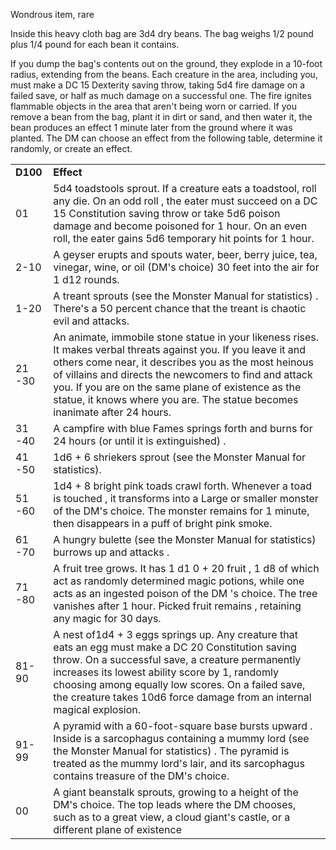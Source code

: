 Wondrous item, rare

Inside this heavy cloth bag are 3d4 dry beans. The bag weighs 1/2 pound plus 1/4 pound for each bean it contains.

If you dump the bag's contents out on the ground, they explode in a 10-foot radius, extending from the beans. Each creature in the area, including you, must make a DC 15 Dexterity saving throw, taking 5d4 fire damage on a failed save, or half as much damage on a successful one. The fire ignites flammable objects in the area that aren't being worn or carried. If you remove a bean from the bag, plant it in dirt or sand, and then water it, the bean produces an effect 1 minute later from the ground where it was planted. The DM can choose an effect from the following table, determine it randomly, or create an effect.

<table><tbody><tr class="odd"><td><strong>D100</strong></td><td><strong>Effect</strong></td></tr><tr class="even"><td>01</td><td>5d4 toadstools sprout. If a creature eats a toadstool, roll any die. On an odd roll , the eater must succeed on a DC 15 Constitution saving throw or take 5d6 poison damage and become poisoned for 1 hour. On an even roll, the eater gains 5d6 temporary hit points for 1 hour.</td></tr><tr class="odd"><td>2-10</td><td>A geyser erupts and spouts water, beer, berry juice, tea, vinegar, wine, or oil (DM's choice) 30 feet into the air for 1 d12 rounds.</td></tr><tr class="even"><td>1-20</td><td>A treant sprouts (see the Monster Manual for statistics) . There's a 50 percent chance that the treant is chaotic evil and attacks.</td></tr><tr class="odd"><td>21 -30</td><td>An animate, immobile stone statue in your likeness rises. It makes verbal threats against you. If you leave it and others come near, it describes you as the most heinous of villains and directs the newcomers to find and attack you. If you are on the same plane of existence as the statue, it knows where you are. The statue becomes inanimate after 24 hours.</td></tr><tr class="even"><td>31 -40</td><td>A campfire with blue Fames springs forth and burns for 24 hours (or until it is extinguished) .</td></tr><tr class="odd"><td>41 -50</td><td>1d6 + 6 shriekers sprout (see the Monster Manual for statistics).</td></tr><tr class="even"><td>51 -60</td><td>1d4 + 8 bright pink toads crawl forth. Whenever a toad is touched , it transforms into a Large or smaller monster of the DM's choice. The monster remains for 1 minute, then disappears in a puff of bright pink smoke.</td></tr><tr class="odd"><td>61 -70</td><td>A hungry bulette (see the Monster Manual for statistics) burrows up and attacks .</td></tr><tr class="even"><td>71 -80</td><td>A fruit tree grows. It has 1 d1 0 + 20 fruit , 1 d8 of which act as randomly determined magic potions, while one acts as an ingested poison of the DM 's choice. The tree vanishes after 1 hour. Picked fruit remains , retaining any magic for 30 days.</td></tr><tr class="odd"><td>81-90</td><td>A nest of1d4 + 3 eggs springs up. Any creature that eats an egg must make a DC 20 Constitution saving throw. On a successful save, a creature permanently increases its lowest ability score by 1, randomly choosing among equally low scores. On a failed save, the creature takes 10d6 force damage from an internal magical explosion.</td></tr><tr class="even"><td>91-99</td><td>A pyramid with a 60-foot-square base bursts upward . Inside is a sarcophagus containing a mummy lord (see the Monster Manual for statistics) . The pyramid is treated as the mummy lord's lair, and its sarcophagus contains treasure of the DM's choice.</td></tr><tr class="odd"><td>00</td><td>A giant beanstalk sprouts, growing to a height of the DM's choice. The top leads where the DM chooses, such as to a great view, a cloud giant's castle, or a different plane of existence</td></tr></tbody></table>
